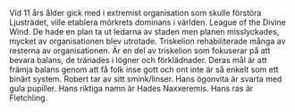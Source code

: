 Vid 11 års ålder gick med i extremist organisation som skulle förstöra Ljusträdet, ville etablera mörkrets dominans i världen. League of the Divine Wind. De hade en plan ta ut ledarna av staden men planen misslyckades, mycket av organisationen blev utrotade. Triskelion rehabiliterade många av resterna av organisationen. Är en del av triskelion som fokuserar på att bevara balans, de tränades i lögner och förklädnader. Deras mål är att främja balans genom att få folk inse gott och ont inte är så enkelt som ett binärt system. Robert tar av sitt smink/linser. Hans ögonvita är svarta med gula pupiller. Hans riktiga namn är Hades Naxxeremis. Hans ras är Fletchling.